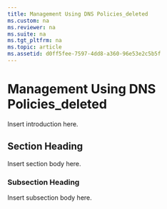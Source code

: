 ```yaml
---
title: Management Using DNS Policies_deleted
ms.custom: na
ms.reviewer: na
ms.suite: na
ms.tgt_pltfrm: na
ms.topic: article
ms.assetid: d0ff5fee-7597-4dd8-a360-96e53e2c5b5f
---
```

# Management Using DNS Policies_deleted
Insert introduction here.  
  
## Section Heading  
Insert section body here.  
  
### Subsection Heading  
Insert subsection body here.  
  
